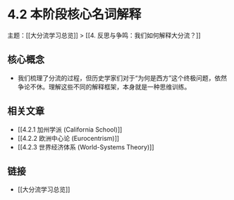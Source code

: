 # 4.2 本阶段核心名词解释

主题：[[大分流学习总览]] > [[4. 反思与争鸣：我们如何解释大分流？]]

## 核心概念

- 我们梳理了分流的过程，但历史学家们对于“为何是西方”这个终极问题，依然争论不休。理解这些不同的解释框架，本身就是一种思维训练。

## 相关文章

- [[4.2.1 加州学派 (California School)]]
- [[4.2.2 欧洲中心论 (Eurocentrism)]]
- [[4.2.3 世界经济体系 (World-Systems Theory)]]

## 链接

- [[大分流学习总览]]
